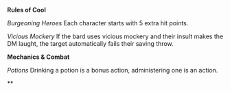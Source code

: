 **Rules of Cool**

*Burgeoning Heroes*
Each character starts with 5 extra hit points.

*Vicious Mockery*
If the bard uses vicious mockery and their insult makes the DM laught, the target automatically fails their saving throw.

**Mechanics & Combat**

*Potions*
Drinking a potion is a bonus action, administering one is an action.

**

